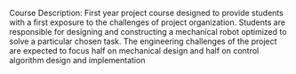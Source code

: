 Course Description: First year project course designed to provide students with a first exposure to the challenges of project organization. Students are responsible for designing and constructing a mechanical robot optimized to solve a particular chosen task. The engineering challenges of the project are expected to focus half on mechanical design and half on control algorithm design and implementation
